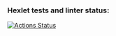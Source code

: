 ### Hexlet tests and linter status:
[![Actions Status](https://github.com/koewich/java-project-61/actions/workflows/hexlet-check.yml/badge.svg)](https://github.com/koewich/java-project-61/actions)
